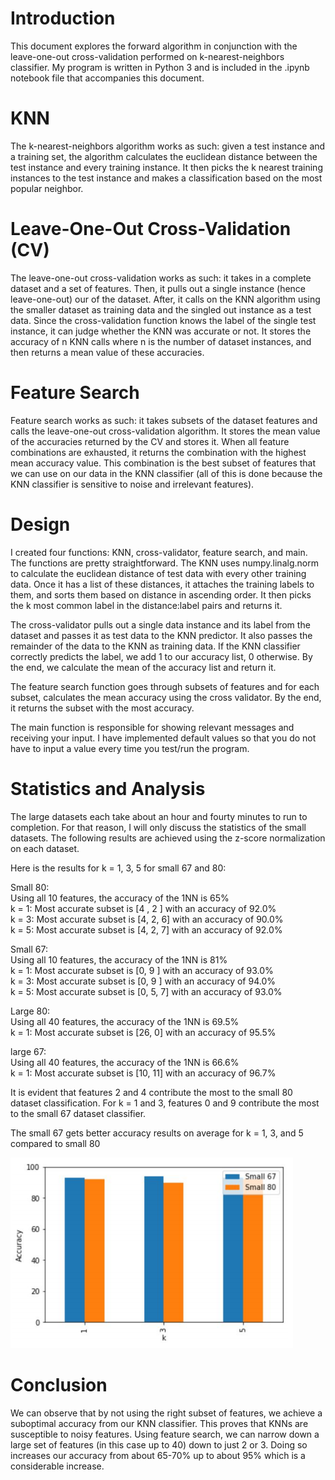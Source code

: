 # Introduction
This document explores the forward algorithm in conjunction with the leave-one-out cross-validation performed on k-nearest-neighbors classifier. My program is written in Python 3 and is included in the .ipynb notebook file that accompanies this document.

# KNN
The k-nearest-neighbors algorithm works as such: given a test instance and a training set, the algorithm calculates the euclidean distance between the test instance and every training instance. It then picks the k nearest training instances to the test instance and makes a classification based on the most popular neighbor.

# Leave-One-Out Cross-Validation (CV)
The leave-one-out cross-validation works as such: it takes in a complete dataset and a set of features. Then, it pulls out a single instance (hence leave-one-out) our of the dataset. After, it calls on the KNN algorithm using the smaller dataset as training data and the singled out instance as a test data. Since the cross-validation function knows the label of the single test instance, it can judge whether the KNN was accurate or not. It stores the accuracy of n KNN calls where n is the number of dataset instances, and then returns a mean value of these accuracies.

# Feature Search
Feature search works as such: it takes subsets of the dataset features and calls the leave-one-out cross-validation algorithm. It stores the mean value of the accuracies returned by the CV and stores it. When all feature combinations are exhausted, it returns the combination with the highest mean accuracy value. This combination is the best subset of features that we can use on our data in the KNN classifier (all of this is done because the KNN classifier is sensitive to noise and irrelevant features).

# Design
I created four functions: KNN, cross-validator, feature search, and main. The functions are pretty straightforward. The KNN uses numpy.linalg.norm to calculate the euclidean distance of test data with every other training data. Once it has a list of these distances, it attaches the training labels to them, and sorts them based on distance in ascending order. It then picks the k most common label in the distance:label pairs and returns it.

The cross-validator pulls out a single data instance and its label from the dataset and passes it as test data to the KNN predictor. It also passes the remainder of the data to the KNN as training data. If the KNN classifier correctly predicts the label, we add 1 to our accuracy list, 0 otherwise. By the end, we calculate the mean of the accuracy list and return it.

The feature search function goes through subsets of features and for each subset, calculates the mean accuracy using the cross validator. By the end, it returns the subset with the most accuracy.

The main function is responsible for showing relevant messages and receiving your input. I have implemented default values so that you do not have to input a value every time you test/run the program.

# Statistics and Analysis
The large datasets each take about an hour and fourty minutes to run to completion. For that reason, I will only discuss the statistics of the small datasets. The following results are achieved using the z-score normalization on each dataset.

Here is the results for k = 1, 3, 5 for small 67 and 80:

Small 80:<br />
Using all 10 features, the accuracy of the 1NN is 65%<br />
k = 1: Most accurate subset is [4 , 2 ] with an accuracy of 92.0%<br />
k = 3: Most accurate subset is [4, 2, 6] with an accuracy of 90.0%<br />
k = 5: Most accurate subset is [4, 2, 7] with an accuracy of 92.0%<br />

Small 67:<br />
Using all 10 features, the accuracy of the 1NN is 81%<br />
k = 1: Most accurate subset is [0, 9 ] with an accuracy of 93.0%<br />
k = 3: Most accurate subset is [0, 9 ] with an accuracy of 94.0%<br />
k = 5: Most accurate subset is [0, 5, 7] with an accuracy of 93.0%<br />

Large 80:<br />
Using all 40 features, the accuracy of the 1NN is 69.5%<br />
k = 1: Most accurate subset is [26, 0] with an accuracy of 95.5%<br />

large 67:<br />
Using all 40 features, the accuracy of the 1NN is 66.6%<br />
k = 1: Most accurate subset is [10, 11] with an accuracy of 96.7%<br />

It is evident that features 2 and 4 contribute the most to the small 80 dataset classification. For k = 1 and 3, features 0 and 9 contribute the most to the small 67 dataset classifier.

The small 67 gets better accuracy results on average for k = 1, 3, and 5 compared to small 80

![Accuracy vs. K chart](/images/chart.png "Accuracy vs. K chart")

# Conclusion
We can observe that by not using the right subset of features, we achieve a suboptimal accuracy from our KNN classifier. This proves that KNNs are susceptible to noisy features. Using feature search, we can narrow down a large set of features (in this case up to 40) down to just 2 or 3. Doing so increases our accuracy from about 65-70% up to about 95% which is a considerable increase.
